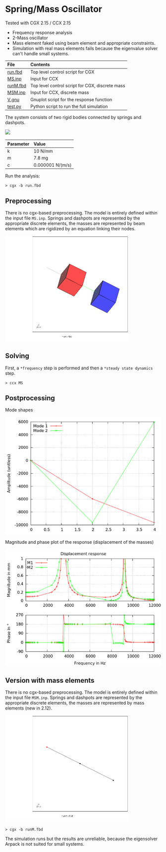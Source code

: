 # Spring/Mass Oscillator
Tested with CGX 2.15 / CCX 2.15

+ Frequency response analysis
+ 2-Mass oscillator
+ Mass element faked using beam element and appropriate constraints.
+ Simulation with real mass elements fails because the eigenvalue solver can't handle small systems.

 File                     | Contents                        
 :-------------           | :-------------                  
 [run.fbd](run.fbd)       | Top level control script for CGX
 [MS.inp](MS.inp)         | Input for CCX                   
 [runM.fbd](runM.fbd)     | Top level control script for CGX, discrete mass
 [MSM.inp](MSM.inp)       | Input for CCX, discrete mass                  
 [V.gnu](V.gnu)           | Gnuplot script for the response function  
 [test.py](test.py)       | Python script to run the full simulation

The system consists of two rigid bodies connected by springs and dashpots.

![](System.png)

| Parameter                | Value           |
| :-------------           | :-------------  |
| k                        | 10 N/mm         |
| m                        | 7.8 mg          |
| c                        | 0.000001 N/(m/s)|

Run the analysis:
```
> cgx -b run.fbd
```

## Preprocessing

There is no cgx-based preprocessing. The model is entirely defined within the input file `MS.inp`.
Springs and dashpots are represented by the appropriate discrete elements,
the masses are represented by beam elements which are rigidized by an equation linking their nodes.

<img src="mesh.png" width=400>

## Solving

First, a `*frequency` step is performed and then a `*steady state dynamics` step.
```
> ccx MS
```
## Postprocessing

Mode shapes

<img src="modes0.png">


Magnitude and phase plot of the response (displacement of the masses)

<img src="V0.png">

## Version with mass elements

There is no cgx-based preprocessing. The model is entirely defined within the input file `MSM.inp`.
Springs and dashpots are represented by the appropriate discrete elements,
the masses are represented by mass elements (new in 2.12).

<img src="meshM.png" width=400>

```
> cgx -b runM.fbd
```

The simulation runs but the results are unreliable, because the eigensolver Arpack is not suited for small systems.

